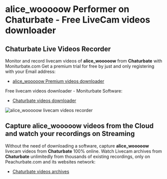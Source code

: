 # alice_wooooow Performer on Chaturbate - Free LiveCam videos downloader

## Chaturbate Live Videos Recorder

Monitor and record livecam videos of **alice_wooooow** from **Chaturbate** with Moniturbate.com
Get a premium trial for free by just and only registering with your Email address:
* [alice_wooooow Premium videos downloader](https://moniturbate.com/request-demo-licence-key.html)

Free livecam videos downloader - Moniturbate Software:
* [Chaturbate videos downloader](https://moniturbate.com/moniturbate-download-software.html)

![alice_wooooow livecam videos recorder](https://peachurnet.com/templates/moniturbate-software.png)


## Capture alice_wooooow videos from the Cloud and watch your recordings on Streaming

Without the need of downloading a software, capture **alice_wooooow** livecam videos from **Chaturbate** 100% online.
Watch Livecam archives from **Chaturbate** unlimitedly from thousands of existing recordings, only on Peachurbate.com and its websites network:
* [Chaturbate videos archives](https://peachurnet.com/)